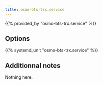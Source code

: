 ```yaml
---
title: osmo-bts-trx.service
---
```


{{% provided_by "osmo-bts-trx.service" %}}

## Options

{{% systemd_unit "osmo-bts-trx.service" %}}

## Additionnal notes

Nothing here.